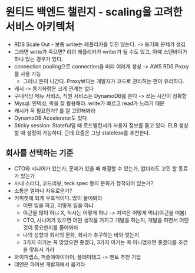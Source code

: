 # 원티드 백엔드 챌린지 - scaling을 고려한 서비스 아키텍처
- RDS Scale Out - 보통 write는 레플리카를 두진 않는다. -> 동기화 문제가 생김
- 그러면 write가 죽으면? 리더 레플리카가 writer가 될 수도 있고, 아예 스탠바이가 하나 있는 경우가 있다.
- connection pooling으로 connection을 미리 여러개 생성 -> AWS RDS Proxy를 사용 가능
    - 그러나 돈이 나간다. Proxy보다는 개발자가 코드로 관리하는 편이 유리하다.
- 캐시 -> 동기화랑은 크게 관계는 없다
- 구내식당 메뉴 서비스, 직원 서비스는 DynamoDB를 쓴다 -> 쓰는 시간이 정확함
- Mysql: 인덱싱, 락을 잘 활용해라. write가 빠르고 read가 느리기 때문
- 캐시가 꼭 필요한가? 를 잘 고민해봐라
- DynamoDB Accelerator도 있다
- Sticky session: Stateful일 때 로드밸런서가 사용자 정보를 들고 있다. ELB 생성할 때 설정이 가능하다. 근데 요즘은 그냥 stateless를 추천한다.

## 회사를 선택하는 기준
- CTO와 시니어가 있는가, 문제가 있을 때 해결할 수 있는가, 없더라도 고민 할 동료가 있는가
- 사내 스터디, 코드리뷰, teck spec 등의 문화가 정착되어 있는가?
- 소통은 얼마나 자유로운가?
- 커피챗에 되게 우호적이다. 많이 물어봐라
    - 어떤 일을 하고, 어떻게 일을 하냐
    - 야근을 많이 하냐 X, 식사는 어떻게 하냐 -> 저녁은 어떻게 먹냐(야근을 떠봄)
    - CTO, 시니어가 있으면 어떤 생각을 가지고 개발을 하는지, 개발을 하면서 어떤 것이 중요한지를 물어봐라
    - 나의 성향과 회사의 문화, 회사가 추구하는 바와 맞는지
    - 3가지 이거는 꼭 맞았으면 좋겠다, 3가지 이거는 꼭 아니었으면 좋겠다를 조건을 맞춰서 가라
- 와이피랩스, 퍼즐에아이아이, 플레이태그 -> 멘토 추천 기업
- 데엔은 파이썬 개발자에서 옮겨라
